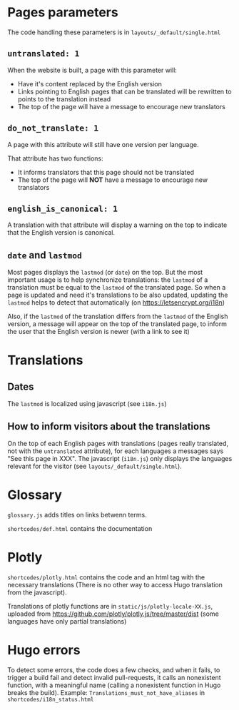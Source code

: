 
# Pages parameters


The code handling these parameters is in `layouts/_default/single.html`

## `untranslated: 1`

When the website is built, a page with this parameter will:
- Have it's content replaced by the English version
- Links pointing to English pages that can be translated will be rewritten to points to the translation instead
- The top of the page will have a message to encourage new translators


## `do_not_translate: 1`

A page with this attribute will still have one version per language.

That attribute has two functions:
- It informs translators that this page should not be translated
- The top of the page will **NOT** have a message to encourage new translators

## `english_is_canonical: 1`

A translation with that attribute will display a warning on the top to indicate that the English version is canonical.

## `date` and `lastmod`

Most pages displays the `lastmod` (or `date`) on the top. But the most important usage is to help synchronize translations: the `lastmod` of a translation must be equal to the `lastmod` of the translated page. So when a page is updated and need it's translations to be also updated, updating the `lastmod` helps to detect that automatically (on https://letsencrypt.org/i18n)

Also, if the `lastmod` of the translation differs from the `lastmod` of the English version, a message will appear on the top of the translated page, to inform the user that the English version is newer (with a link to see it)

# Translations

## Dates

The `lastmod` is localized using javascript (see `i18n.js`)

## How to inform visitors about the translations

On the top of each English pages with translations (pages really translated, not with the `untranslated` attribute), for each languages a messages says "See this page in XXX". The javascript (`i18n.js`) only displays the languages relevant for the visitor (see `layouts/_default/single.html`).

# Glossary

`glossary.js` adds titles on links betwenn terms.

`shortcodes/def.html` contains the documentation

# Plotly

`shortcodes/plotly.html` contains the code and an html tag with the necessary translations (There is no other way to access Hugo translation from the javascript).

Translations of plotly functions are in `static/js/plotly-locale-XX.js`, uploaded from https://github.com/plotly/plotly.js/tree/master/dist (some languages have only partial translations)

# Hugo errors

To detect some errors, the code does a few checks, and when it fails, to trigger a build fail and detect invalid pull-requests, it calls an nonexistent function, with a meaningful name (calling a nonexistent function in Hugo breaks the build). Example: `Translations_must_not_have_aliases` in `shortcodes/i18n_status.html`
